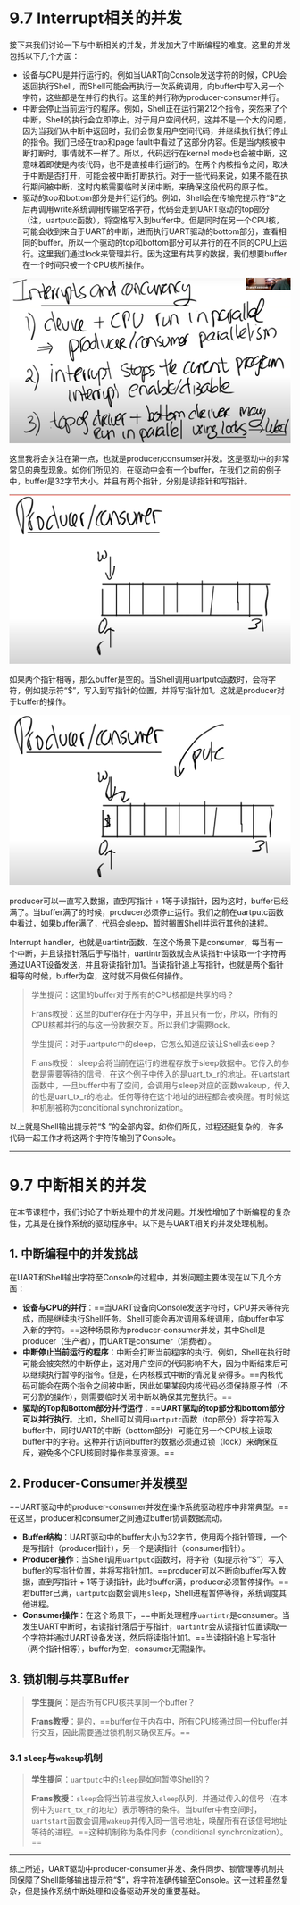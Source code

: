 # 9.7 Interrupt相关的并发

接下来我们讨论一下与中断相关的并发，并发加大了中断编程的难度。这里的并发包括以下几个方面：

* 设备与CPU是并行运行的。例如当UART向Console发送字符的时候，CPU会返回执行Shell，而Shell可能会再执行一次系统调用，向buffer中写入另一个字符，这些都是在并行的执行。这里的并行称为producer-consumer并行。
* 中断会停止当前运行的程序。例如，Shell正在运行第212个指令，突然来了个中断，Shell的执行会立即停止。对于用户空间代码，这并不是一个大的问题，因为当我们从中断中返回时，我们会恢复用户空间代码，并继续执行执行停止的指令。我们已经在trap和page fault中看过了这部分内容。但是当内核被中断打断时，事情就不一样了。所以，代码运行在kernel mode也会被中断，这意味着即使是内核代码，也不是直接串行运行的。在两个内核指令之间，取决于中断是否打开，可能会被中断打断执行。对于一些代码来说，如果不能在执行期间被中断，这时内核需要临时关闭中断，来确保这段代码的原子性。
* 驱动的top和bottom部分是并行运行的。例如，Shell会在传输完提示符“$”之后再调用write系统调用传输空格字符，代码会走到UART驱动的top部分（注，uartputc函数），将空格写入到buffer中。但是同时在另一个CPU核，可能会收到来自于UART的中断，进而执行UART驱动的bottom部分，查看相同的buffer。所以一个驱动的top和bottom部分可以并行的在不同的CPU上运行。这里我们通过lock来管理并行。因为这里有共享的数据，我们想要buffer在一个时间只被一个CPU核所操作。&#x20;

![](<../.gitbook/assets/image (735).png>)

这里我将会关注在第一点，也就是producer/consumser并发。这是驱动中的非常常见的典型现象。如你们所见的，在驱动中会有一个buffer，在我们之前的例子中，buffer是32字节大小。并且有两个指针，分别是读指针和写指针。

![](<../.gitbook/assets/image (819).png>)

如果两个指针相等，那么buffer是空的。当Shell调用uartputc函数时，会将字符，例如提示符“$”，写入到写指针的位置，并将写指针加1。这就是producer对于buffer的操作。

![](<../.gitbook/assets/image (684).png>)

producer可以一直写入数据，直到写指针 + 1等于读指针，因为这时，buffer已经满了。当buffer满了的时候，producer必须停止运行。我们之前在uartputc函数中看过，如果buffer满了，代码会sleep，暂时搁置Shell并运行其他的进程。

Interrupt handler，也就是uartintr函数，在这个场景下是consumer，每当有一个中断，并且读指针落后于写指针，uartintr函数就会从读指针中读取一个字符再通过UART设备发送，并且将读指针加1。当读指针追上写指针，也就是两个指针相等的时候，buffer为空，这时就不用做任何操作。

> 学生提问：这里的buffer对于所有的CPU核都是共享的吗？
>
> Frans教授：这里的buffer存在于内存中，并且只有一份，所以，所有的CPU核都并行的与这一份数据交互。所以我们才需要lock。
>
> 学生提问：对于uartputc中的sleep，它怎么知道应该让Shell去sleep？
>
> Frans教授： sleep会将当前在运行的进程存放于sleep数据中。它传入的参数是需要等待的信号，在这个例子中传入的是uart\_tx\_r的地址。在uartstart函数中，一旦buffer中有了空间，会调用与sleep对应的函数wakeup，传入的也是uart\_tx\_r的地址。任何等待在这个地址的进程都会被唤醒。有时候这种机制被称为conditional synchronization。

以上就是Shell输出提示符“$ ”的全部内容。如你们所见，过程还挺复杂的，许多代码一起工作才将这两个字符传输到了Console。



------



# 9.7 中断相关的并发

在本节课程中，我们讨论了中断处理中的并发问题。并发性增加了中断编程的复杂性，尤其是在操作系统的驱动程序中。以下是与UART相关的并发处理机制。

## 1. 中断编程中的并发挑战

在UART和Shell输出字符至Console的过程中，并发问题主要体现在以下几个方面：

- **设备与CPU的并行**：==当UART设备向Console发送字符时，CPU并未等待完成，而是继续执行Shell任务。Shell可能会再次调用系统调用，向buffer中写入新的字符。==这种场景称为producer-consumer并发，其中Shell是producer（生产者），而UART是consumer（消费者）。
- **中断停止当前运行的程序**：中断会打断当前程序的执行。例如，Shell在执行时可能会被突然的中断停止，这对用户空间的代码影响不大，因为中断结束后可以继续执行暂停的指令。但是，在内核模式中断的情况复杂得多。==内核代码可能会在两个指令之间被中断，因此如果某段内核代码必须保持原子性（不可分割的操作），则需要临时关闭中断以确保其完整执行。==
- **驱动的Top和Bottom部分并行运行**：==**UART驱动的top部分和bottom部分可以并行执行**。比如，Shell可以调用`uartputc`函数（top部分）将字符写入buffer中，同时UART的中断（bottom部分）可能在另一个CPU核上读取buffer中的字符。这种并行访问buffer的数据必须通过锁（lock）来确保互斥，避免多个CPU核同时操作共享资源。==

## 2. Producer-Consumer并发模型

==UART驱动中的producer-consumer并发在操作系统驱动程序中非常典型。==在这里，producer和consumer之间通过buffer协调数据流动。

- **Buffer结构**：UART驱动中的buffer大小为32字节，使用两个指针管理，一个是写指针（producer指针），另一个是读指针（consumer指针）。
- **Producer操作**：当Shell调用`uartputc`函数时，将字符（如提示符“$”）写入buffer的写指针位置，并将写指针加1。==producer可以不断向buffer写入数据，直到写指针 + 1等于读指针，此时buffer满，producer必须暂停操作。==若buffer已满，`uartputc`函数会调用`sleep`，Shell进程暂停等待，系统调度其他进程。
- **Consumer操作**：在这个场景下，==中断处理程序`uartintr`是consumer。当发生UART中断时，若读指针落后于写指针，`uartintr`会从读指针位置读取一个字符并通过UART设备发送，然后将读指针加1。==当读指针追上写指针（两个指针相等），buffer为空，consumer无需操作。

## 3. 锁机制与共享Buffer

> **学生提问**：是否所有CPU核共享同一个buffer？
>
> **Frans教授**：是的，==buffer位于内存中，所有CPU核通过同一份buffer并行交互，因此需要通过锁机制来确保互斥。==

### 3.1 `sleep`与`wakeup`机制

> **学生提问**：`uartputc`中的`sleep`是如何暂停Shell的？
>
> **Frans教授**：`sleep`会将当前进程放入`sleep`队列，并通过传入的信号（在本例中为`uart_tx_r`的地址）表示等待的条件。当buffer中有空间时，`uartstart`函数会调用`wakeup`并传入同一信号地址，唤醒所有在该信号地址等待的进程。==这种机制称为条件同步（conditional synchronization）。==

------

综上所述，UART驱动中producer-consumer并发、条件同步、锁管理等机制共同保障了Shell能够输出提示符“$”，将字符准确传输至Console。这一过程虽然复杂，但是操作系统中断处理和设备驱动开发的重要基础。
